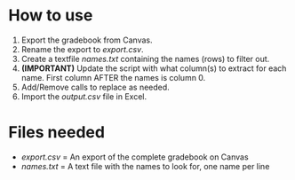 # How to use
1) Export the gradebook from Canvas.
2) Rename the export to *export.csv*.
3) Create a textfile *names.txt* containing the names (rows) to filter out.
3) **(IMPORTANT)** Update the script with what column(s) to extract for each name. First column AFTER the names is column 0.
4) Add/Remove calls to replace as needed.
5) Import the *output.csv* file in Excel.

# Files needed
- *export.csv* = An export of the complete gradebook on Canvas
- *names.txt* = A text file with the names to look for, one name per line
